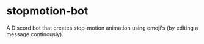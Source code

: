 # stopmotion-bot
A Discord bot that creates stop-motion animation using emoji's (by editing a message continously).
